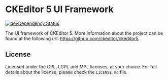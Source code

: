 CKEditor 5 UI Framework
========================================

[![devDependency Status](https://david-dm.org/ckeditor/ckeditor5-ui/dev-status.svg)](https://david-dm.org/ckeditor/ckeditor5-ui#info=devDependencies)

The UI framework of CKEditor 5. More information about the project can be found at the following url: <https://github.com/ckeditor/ckeditor5>.

## License

Licensed under the GPL, LGPL and MPL licenses, at your choice. For full details about the license, please check the `LICENSE.md` file.
